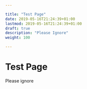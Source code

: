 ```yaml
---   

title: "Test Page"      
date: 2019-05-16T21:24:39+01:00   
lastmod: 2019-05-16T21:24:39+01:00   
draft: true   
description: "Please Ignore"   
weight: 100   

---   
```


# Test Page

Please ignore